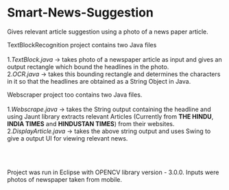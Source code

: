 # Smart-News-Suggestion
Gives relevant article suggestion using a photo of a news paper article.

TextBlockRecognition project contains two Java files<br><br>
1.<i>TextBlock.java</i> -> takes photo of a newspaper article as input and gives an output rectangle which bound the headlines in the photo.<br>
2.<i>OCR.java </i>      -> takes this bounding rectangle and determines the characters in it so that the headlines are obtained as a String Object in Java.

Webscraper project too contains two Java files.<br><br>
1.<i>Webscrape.java</i>       -> takes the String output containing the headline and using Jaunt library extracts relevant Articles (Currently from <B>THE HINDU</B>, <B>INDIA TIMES</B> and <B>HINDUSTAN TIMES</B>) from their websites.<br>
2.<i>DisplayArticle.java</i>  -> takes the above string output and uses Swing to give a output UI for viewing relevant news.

<br><br>

Project was run in Eclipse with OPENCV library version - 3.0.0.
Inputs were photos of newspaper taken from mobile.

